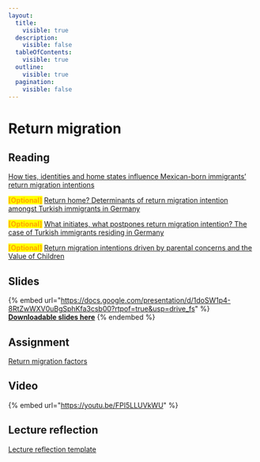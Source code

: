 ```yaml
---
layout:
  title:
    visible: true
  description:
    visible: false
  tableOfContents:
    visible: true
  outline:
    visible: true
  pagination:
    visible: false
---
```


# Return migration

## Reading

[How ties, identities and home states influence Mexican-born immigrants’ return migration intentions](https://drive.google.com/open?id=1Eo-e08C9onCeCuBK-UVgP8LAfnWniF9N\&usp=drive_fs)

<mark style="color:orange;">**\[Optional]**</mark> [Return home? Determinants of return migration intention amongst Turkish immigrants in Germany](https://drive.google.com/open?id=1F3lq-WkHD0c3IuSyTEo0ow04lNbivv_q\&usp=drive_fs)

<mark style="color:orange;">**\[Optional]**</mark> [What initiates, what postpones return migration intention? The case of Turkish immigrants residing in Germany](https://drive.google.com/open?id=1ElsNeZADPEOetSpBxHfS-y2V9rBeMNWN\&usp=drive_fs)

<mark style="color:orange;">**\[Optional]**</mark> [Return migration intentions driven by parental concerns and the Value of Children](https://drive.google.com/open?id=1F3hc6VOrAGIINilpPHD4-HWaZfwOoZX_\&usp=drive_fs)

## Slides

{% embed url="https://docs.google.com/presentation/d/1doSW1p4-8RtZwWXV0uBgSphKfa3csb00?rtpof=true&usp=drive_fs" %}
[**Downloadable slides here**](https://docs.google.com/presentation/d/1doSW1p4-8RtZwWXV0uBgSphKfa3csb00?rtpof=true\&usp=drive_fs)
{% endembed %}

## Assignment

[Return migration factors](https://docs.google.com/document/d/1dqenYbaXWgOhVWTHsvKyTsJo5WbtqZ7E?rtpof=true\&usp=drive_fs)

## Video

{% embed url="https://youtu.be/FPI5LLUVkWU" %}

## Lecture reflection

[Lecture reflection template](https://docs.google.com/document/d/11PjQVf3yU0OgqYNHDNJ23qKzv5pDpmj5?rtpof=true\&usp=drive_fs)
